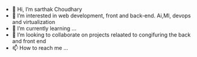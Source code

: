 - 👋 Hi, I’m sarthak Choudhary
- 👀 I’m interested in web development, front and back-end. Ai,Ml, devops and virtualization
- 🌱 I’m currently learning ...
- 💞️ I’m looking to collaborate on projects relaated to congifuring the back and front end
- 📫 How to reach me ...

<!---
sarthakChy/sarthakChy is a ✨ special ✨ repository because its `README.md` (this file) appears on your GitHub profile.
You can click the Preview link to take a look at your changes.
--->
